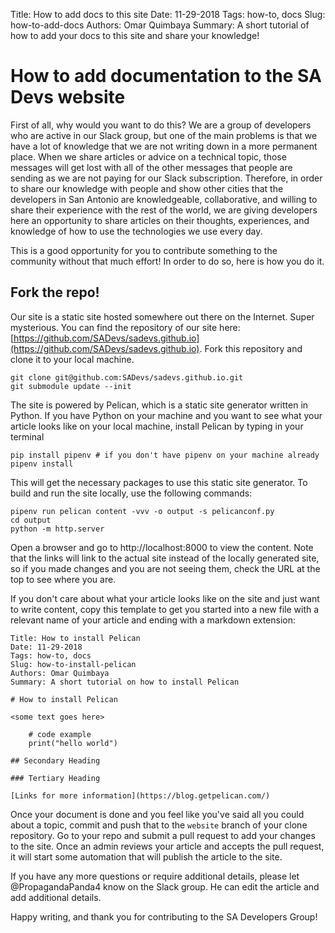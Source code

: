 Title: How to add docs to this site
Date: 11-29-2018
Tags: how-to, docs
Slug: how-to-add-docs
Authors: Omar Quimbaya
Summary: A short tutorial of how to add your docs to this site and share your knowledge!

# How to add documentation to the SA Devs website

First of all, why would you want to do this? We are a group of developers who are active in our Slack group, but one of the main problems is that we have a lot of knowledge that we are not writing down in a more permanent place. When we share articles or advice on a technical topic, those messages will get lost with all of the other messages that people are sending as we are not paying for our Slack subscription. Therefore, in order to share our knowledge with people and show other cities that the developers in San Antonio are knowledgeable, collaborative, and willing to share their experience with the rest of the world, we are giving developers here an opportunity to share articles on their thoughts, experiences, and knowledge of how to use the technologies we use every day.

This is a good opportunity for you to contribute something to the community without that much effort! In order to do so, here is how you do it.

## Fork the repo!

Our site is a static site hosted somewhere out there on the Internet. Super mysterious. You can find the repository of our site here: [https://github.com/SADevs/sadevs.github.io](https://github.com/SADevs/sadevs.github.io). Fork this repository and clone it to your local machine. 

    git clone git@github.com:SADevs/sadevs.github.io.git
    git submodule update --init

The site is powered by Pelican, which is a static site generator written in Python. If you have Python on your machine and you want to see what your article looks like on your local machine, install Pelican by typing in your terminal 

    pip install pipenv # if you don't have pipenv on your machine already
    pipenv install

This will get the necessary packages to use this static site generator. To build and run the site locally, use the following commands:

    pipenv run pelican content -vvv -o output -s pelicanconf.py
    cd output
    python -m http.server

Open a browser and go to http://localhost:8000 to view the content. Note that the links will link to the actual site instead of the locally generated site, so if you made changes and you are not seeing them, check the URL at the top to see where you are.

If you don't care about what your article looks like on the site and just want to write content, copy this template to get you started into a new file with a relevant name of your article and ending with a markdown extension:

    Title: How to install Pelican
    Date: 11-29-2018
    Tags: how-to, docs
    Slug: how-to-install-pelican
    Authors: Omar Quimbaya
    Summary: A short tutorial on how to install Pelican

    # How to install Pelican

    <some text goes here>

        # code example
        print("hello world")

    ## Secondary Heading

    ### Tertiary Heading

    [Links for more information](https://blog.getpelican.com/)

Once your document is done and you feel like you've said all you could about a topic, commit and push that to the `website` branch of your clone repository. Go to your repo and submit a pull request to add your changes to the site. Once an admin reviews your article and accepts the pull request, it will start some automation that will publish the article to the site.

If you have any more questions or require additional details, please let @PropagandaPanda4 know on the Slack group. He can edit the article and add additional details.

Happy writing, and thank you for contributing to the SA Developers Group!